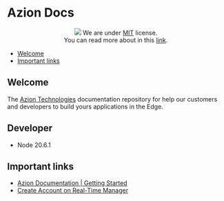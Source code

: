 # Azion Docs

<p align="center">
    <img src="./doc/images/cover.jpg" />
    We are under <a href="./LICENSE" title="MIT">MIT</a> license.
    <br>
    You can read more about in this <a href="./LICENSE" title="MIT License link">link</a>.
</p>

- [Welcome](#welcome)
- [Important links](#important-links)


## Welcome

The <a href="https://www.azion.com/en/">Azion Technologies</a> documentation repository for help our customers and developers to build yours applications in the Edge.

## Developer
- Node 20.6.1


## Important links

- [Azion Documentation | Getting Started](https://www.azion.com/en/documentation/products/getting-started/)
- [Create Account on Real-Time Manager](https://sso.azion.com/login)
